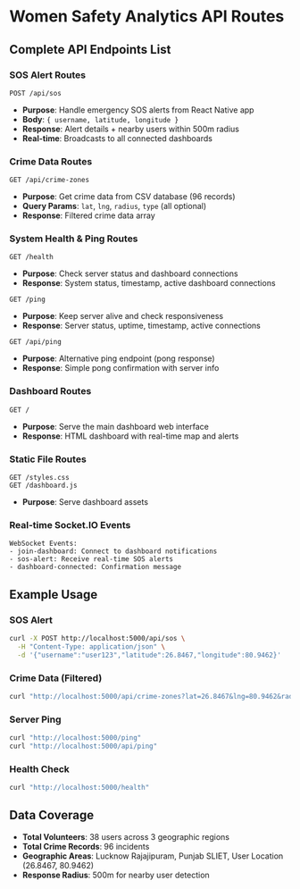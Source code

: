 # Women Safety Analytics API Routes

## Complete API Endpoints List

### SOS Alert Routes
```
POST /api/sos
```
- **Purpose**: Handle emergency SOS alerts from React Native app
- **Body**: `{ username, latitude, longitude }`
- **Response**: Alert details + nearby users within 500m radius
- **Real-time**: Broadcasts to all connected dashboards

### Crime Data Routes
```
GET /api/crime-zones
```
- **Purpose**: Get crime data from CSV database (96 records)
- **Query Params**: `lat`, `lng`, `radius`, `type` (all optional)
- **Response**: Filtered crime data array

### System Health & Ping Routes
```
GET /health
```
- **Purpose**: Check server status and dashboard connections
- **Response**: System status, timestamp, active dashboard connections

```
GET /ping
```
- **Purpose**: Keep server alive and check responsiveness
- **Response**: Server status, uptime, timestamp, active connections

```
GET /api/ping
```
- **Purpose**: Alternative ping endpoint (pong response)
- **Response**: Simple pong confirmation with server info

### Dashboard Routes
```
GET /
```
- **Purpose**: Serve the main dashboard web interface
- **Response**: HTML dashboard with real-time map and alerts

### Static File Routes
```
GET /styles.css
GET /dashboard.js
```
- **Purpose**: Serve dashboard assets

### Real-time Socket.IO Events
```
WebSocket Events:
- join-dashboard: Connect to dashboard notifications
- sos-alert: Receive real-time SOS alerts
- dashboard-connected: Confirmation message
```

## Example Usage

### SOS Alert
```bash
curl -X POST http://localhost:5000/api/sos \
  -H "Content-Type: application/json" \
  -d '{"username":"user123","latitude":26.8467,"longitude":80.9462}'
```

### Crime Data (Filtered)
```bash
curl "http://localhost:5000/api/crime-zones?lat=26.8467&lng=80.9462&radius=500&type=theft"
```

### Server Ping
```bash
curl "http://localhost:5000/ping"
curl "http://localhost:5000/api/ping"
```

### Health Check
```bash
curl "http://localhost:5000/health"
```

## Data Coverage
- **Total Volunteers**: 38 users across 3 geographic regions
- **Total Crime Records**: 96 incidents
- **Geographic Areas**: Lucknow Rajajipuram, Punjab SLIET, User Location (26.8467, 80.9462)
- **Response Radius**: 500m for nearby user detection